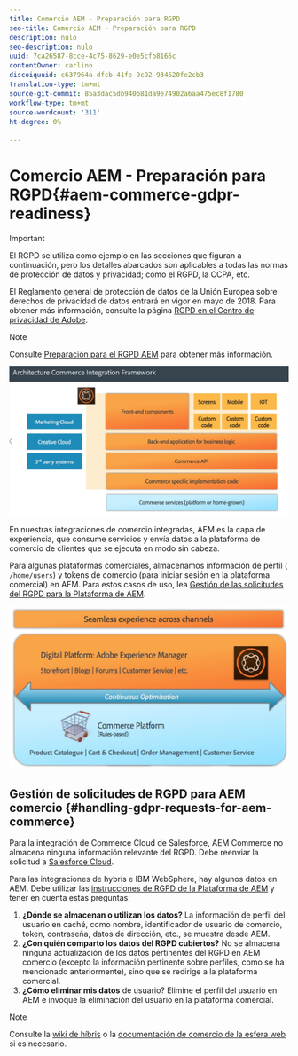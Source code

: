 ```yaml
---
title: Comercio AEM - Preparación para RGPD
seo-title: Comercio AEM - Preparación para RGPD
description: nulo
seo-description: nulo
uuid: 7ca26587-8cce-4c75-8629-e0e5cfb8166c
contentOwner: carlino
discoiquuid: c637964a-dfcb-41fe-9c92-934620fe2cb3
translation-type: tm+mt
source-git-commit: 85a3dac5db940b81da9e74902a6aa475ec8f1780
workflow-type: tm+mt
source-wordcount: '311'
ht-degree: 0%

---
```



# Comercio AEM - Preparación para RGPD{#aem-commerce-gdpr-readiness}

>[!IMPORTANT]
>
>El RGPD se utiliza como ejemplo en las secciones que figuran a continuación, pero los detalles abarcados son aplicables a todas las normas de protección de datos y privacidad; como el RGPD, la CCPA, etc.

El Reglamento general de protección de datos de la Unión Europea sobre derechos de privacidad de datos entrará en vigor en mayo de 2018. Para obtener más información, consulte la página [RGPD en el Centro de privacidad de Adobe](https://www.adobe.com/privacy/general-data-protection-regulation.html).

>[!NOTE]
>
>Consulte [Preparación para el RGPD AEM](/help/managing/data-protection-and-privacy.md) para obtener más información.

![screen_shot_2018-03-22at111606](assets/screen_shot_2018-03-22at111606.jpg)

En nuestras integraciones de comercio integradas, AEM es la capa de experiencia, que consume servicios y envía datos a la plataforma de comercio de clientes que se ejecuta en modo sin cabeza.

Para algunas plataformas comerciales, almacenamos información de perfil ( `/home/users`) y tokens de comercio (para iniciar sesión en la plataforma comercial) en AEM. Para estos casos de uso, lea [Gestión de las solicitudes del RGPD para la Plataforma de AEM](/help/sites-administering/handling-gdpr-requests-for-aem-platform.md).

![screen_shot_2018-03-22at111621](assets/screen_shot_2018-03-22at111621.jpg)

## Gestión de solicitudes de RGPD para AEM comercio {#handling-gdpr-requests-for-aem-commerce}

Para la integración de Commerce Cloud de Salesforce, AEM Commerce no almacena ninguna información relevante del RGPD. Debe reenviar la solicitud a [Salesforce Cloud](https://documentation.demandware.com/).

Para las integraciones de hybris e IBM WebSphere, hay algunos datos en AEM. Debe utilizar las [instrucciones de RGPD de la Plataforma de AEM](/help/sites-administering/handling-gdpr-requests-for-aem-platform.md) y tener en cuenta estas preguntas:

1. **¿Dónde se almacenan o utilizan los datos?** La información de perfil del usuario en caché, como nombre, identificador de usuario de comercio, token, contraseña, datos de dirección, etc., se muestra desde AEM.
1. **¿Con quién comparto los datos del RGPD cubiertos?** No se almacena ninguna actualización de los datos pertinentes del RGPD en AEM comercio (excepto la información pertinente sobre perfiles, como se ha mencionado anteriormente), sino que se redirige a la plataforma comercial.
1. **¿Cómo eliminar mis datos** de usuario? Elimine el perfil del usuario en AEM e invoque la eliminación del usuario en la plataforma comercial.

>[!NOTE]
>
>Consulte la [wiki de híbris](https://wiki.hybris.com/) o la [documentación de comercio de la esfera web](https://www-01.ibm.com/support/docview.wss?uid=swg27036450) si es necesario.

